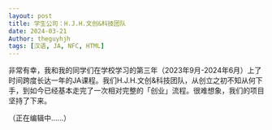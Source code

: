 ```yaml
---
layout: post
title: 学生公司：H.J.H.文创&科技团队
date: 2024-03-21
Author: theguyhjh
tags: [汉语, JA, NFC, HTML]
---
```


非常有幸，我和我的同学们在学校学习的第三年（2023年9月-2024年6月）上了时间跨度长达一年的JA课程。我们H.J.H.文创&科技团队，从创立之初不知从何下手，到如今已经基本走完了一次相对完整的「创业」流程。很难想象，我们的项目坚持了下来。      

（正在编辑中……）
